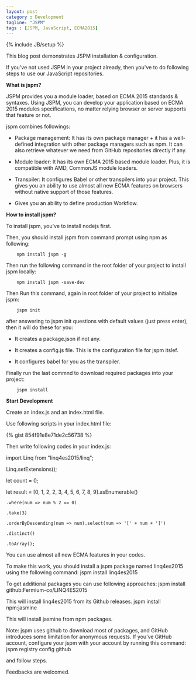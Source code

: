 ```yaml
---
layout: post
category : Development
tagline: "JSPM"
tags : [JSPM, JavaScript, ECMA2015]
---
```

{% include JB/setup %}

This blog post demonstrates JSPM installation & configuration.

If you've not used JSPM in your project already, then you've to do following steps to use our JavaScript repositories.


**What is jspm?**

JSPM provides you a module loader, based on ECMA 2015 standards & syntaxes. Using JSPM, you can develop your application based on ECMA 2015 modules specifications, no matter relying browser or server supports that feature or not.

jspm combines followings:

* Package management: It has its own package manager + it has a well-defined integration with other package managers such as npm. It can also retrieve whatever we need from GitHub repositories directly if any.
 
* Module loader: It has its own ECMA 2015 based module loader. Plus, it is compatible with AMD, CommonJS module loaders.
 
* Transpiler: It configures Babel or other transpilers into your project. This gives you an ability to use almost all new ECMA features on browsers without native support of those features.
 
* Gives you an ability to define production Workflow.


**How to install jspm?**

To install jspm, you've to install nodejs first. 

Then, you should install jspm from command prompt using npm as following:

        npm install jspm -g

Then run the following command in the root folder of your project to install jspm locally:

        npm install jspm -save-dev

Then Run this command, again in root folder of your project to initialize jspm:

        jspm init

after answering to jspm init questions with default values (just press enter), then it will do these for you:
 
* It creates a package.json if not any.

* It creates a config.js file. This is the configuration file for jspm itslef.

* It configures babel for you as the transpiler.

Finally run the last commnd to download required packages into your project:

        jspm install


**Start Development**

Create an index.js and an index.html file.

Use following scripts in your index.html file:
 
{% gist 854f91e8e71de2c56738 %}

Then write following codes in your index.js:

import Linq from "linq4es2015/linq";

Linq.setExtensions();

let count = 0;

let result = [0, 1, 2, 2, 3, 4, 5, 6, 7, 8, 9].asEnumerable()

    .where(num => num % 2 == 0)

    .take(3)

    .orderByDescending(num => num).select(num => '[' + num + ']')

    .distinct()

    .toArray();




You can use almost all new ECMA features in your codes. 

To make this work, you should install a jspm package named linq4es2015 using the following command:
jspm install linq4es2015


To get additional packages you can use following approaches:
jspm install github:Fermium-co/LINQ4ES2015 


This will install linq4es2015 from its Github releases.
jspm install npm:jasmine


This will install jasmine from npm packages. 

Note: jspm uses github to download most of packages, and GitHub introduces some limitation for anonymous requests. If you’ve GitHub account, configure your jspm with your account by running this command:
jspm registry config github


and follow steps.

Feedbacks are welcomed.
